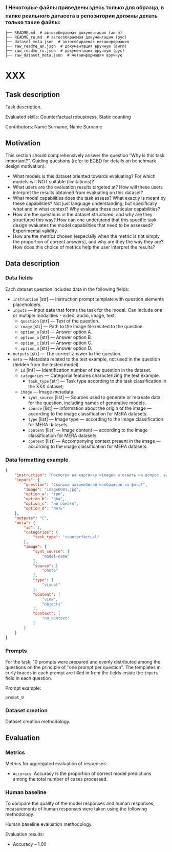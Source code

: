 ### ❗️ Некоторые файлы приведены здесь только для образца, в папке реального датасета в репозитории должны делать только такие файлы:

```
├── README.md  # автособираемая документация (англ)
├── README_ru.md  # автособираемая документация (рус)
├── dataset_meta.json  # автособираемая метаинформация
├── raw_readme_en.json  # документация вручную (англ)
├── raw_readme_ru.json  # документация вручную (рус)
├── raw_dataset_meta.json  # метаинформация вручную
```


# XXX


## Task description

Task description.

Evaluated skills: Counterfactual robustness, Static counting

Contributors: Name Surname, Name Surname


## Motivation

This section should comprehensively answer the question “Why is this task important?”. Guiding questions (refer to [ECBD](https://aclanthology.org/2024.acl-long.861/) for details on benchmark design motivation):
- What models is this dataset oriented towards evaluating? For which models is it NOT suitable (limitations)?
- What users are the evaluation results targeted at? How will these users interpret the results obtained from evaluating on this dataset?
- What model capabilities does the task assess? What exactly is meant by these capabilities? Not just language understanding, but specifically what and in what context? Why evaluate these particular capabilities?
- How are the questions in the dataset structured, and why are they structured this way? How can one understand that this specific task design evaluates the model capabilities that need to be assessed? Experimental validity.
- How are the metrics chosen (especially when the metric is not simply the proportion of correct answers), and why are they the way they are? How does this choice of metrics help the user interpret the results?


## Data description

### Data fields

Each dataset question includes data in the following fields:

- `instruction` [str] — Instruction prompt template with question elements placeholders.
- `inputs` — Input data that forms the task for the model. Can include one or multiple modalities - video, audio, image, text.
    - `question` [str] — Text of the question.
    - `image` [str] — Path to the image file related to the question.
    - `option_a` [str] — Answer option A.
    - `option_b` [str] — Answer option B.
    - `option_c` [str] — Answer option C.
    - `option_d` [str] — Answer option D.
- `outputs` [str] — The correct answer to the question.
- `meta` — Metadata related to the test example, not used in the question (hidden from the tested model).
    - `id` [int] — Identification number of the question in the dataset.
    - `categories` — Categorial features characterizing the test example.
        - `task_type` [str] — Task type according to the task classification in the XXX dataset;
    - `image` — Image metadata.
        - `synt_source` [list] — Sources used to generate or recreate data for the question, including names of generative models.
        - `source` [list] — Information about the origin of the image — according to the image classification for MERA datasets.
        - `type` [list] — Image type — according to the image classification for MERA datasets.
        - `content` [list] — Image content — according to the image classification for MERA datasets.
        - `context` [list] — Accompanying context present in the image — according to the image classification for MERA datasets.


### Data formatting example

```json
{
    "instruction": "Посмотри на картинку <image> и ответь на вопрос, выбрав вариант ответа из предложенных. Напиши только букву правильного ответа.\nВопрос: {question}.\nA. {option_a}\nB. {option_b}\nC. {option_c}\nD. {option_d)\nОтвет:",
    "inputs": {
        "question": "Сколько автомобилей изображено на фото?",
        "image": "image0001.jpg",
        "option_a": "три",
        "option_b": "два",
        "option_c": "ни одного",
        "option_d": "пять"
    },
    "outputs": "C",
    "meta": {
        "id": 1,
        "categories": {
            "task_type": "counterfactual"
        },
        "image": {
            "synt_source": [
                "model-name"
            ],
            "source": [
                "photo"
            ],
            "type": [
                "visual"
            ],
            "content": [
                "view",
                "objects"
            ],
            "context": [
                "no_context"
            ]
        }
    }
}
```


### Prompts

For the task, 10 prompts were prepared and evenly distributed among the questions on the principle of "one prompt per question". The templates in curly braces in each prompt are filled in from the fields inside the `inputs` field in each question.

Prompt example:

```
prompt_0
```


### Dataset creation

Dataset creation methodology.


## Evaluation


### Metrics

Metrics for aggregated evaluation of responses:

- `Accuracy`: Accuracy is the proportion of correct model predictions among the total number of cases processed.


### Human baseline

To compare the quality of the model responses and human responses, measurements of human responses were taken using the following methodology.

Human baseline evaluation methodology.

Evaluation results:

- Accuracy – 1.00
